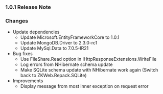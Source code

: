 ﻿### 1.0.1 Release Note

### Changes

- Update dependencies
	- Update Microsoft.EntityFrameworkCore to 1.0.1
	- Update MongoDB.Driver to 2.3.0-rc1
	- Update MySql.Data to 7.0.5-IR21
- Bug fixes
	- Use FileShare.Read option in IHttpResponseExtensions.WriteFile
	- Log errors from NHibernate schema update
	- Make SQLite schema update with NHibernate work again (Switch back to ZKWeb.Repack.SQLite)
- Improvements
	- Display message from most inner exception on request error

